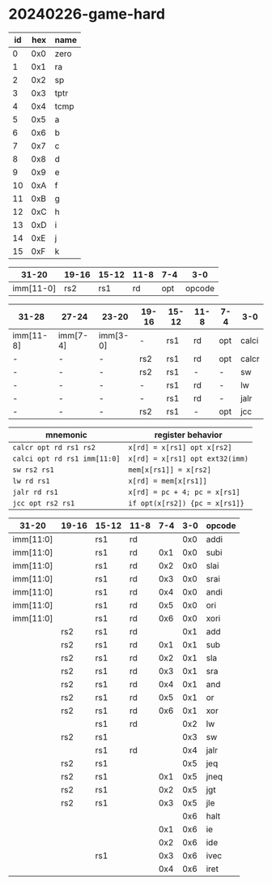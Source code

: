# 20240226-game-hard

| id | hex | name |
| -- | --- | ---- |
| 0  | 0x0 | zero |
| 1  | 0x1 | ra   |
| 2  | 0x2 | sp   |
| 3  | 0x3 | tptr |
| 4  | 0x4 | tcmp |
| 5  | 0x5 | a    |
| 6  | 0x6 | b    |
| 7  | 0x7 | c    |
| 8  | 0x8 | d    |
| 9  | 0x9 | e    |
| 10 | 0xA | f    |
| 11 | 0xB | g    |
| 12 | 0xC | h    |
| 13 | 0xD | i    |
| 14 | 0xE | j    |
| 15 | 0xF | k    |

| 31-20     | 19-16 | 15-12 | 11-8 | 7-4 | 3-0    |
| --------- | ------|-------|------|-----|--------|
| imm[11-0] | rs2   | rs1   | rd   | opt | opcode |

| 31-28      | 27-24      | 23-20      | 19-16      | 15-12 | 11-8 | 7-4  | 3-0   |
| ---------- | ---------- | ---------- | ---------- | ----- | ---- | ---- | ----- |
| imm[11-8]  | imm[7-4]   | imm[3-0]   | -          | rs1   | rd   | opt  | calci |
|     -      |     -      |     -      | rs2        | rs1   | rd   | opt  | calcr |
|     -      |     -      |     -      | rs2        | rs1   | -    | -    | sw    |
|     -      |     -      |     -      | -          | rs1   | rd   | -    | lw    |
|     -      |     -      |     -      | -          | rs1   | rd   | -    | jalr  |
|     -      |     -      |     -      | rs2        | rs1   | -    | opt  | jcc   |

| mnemonic                     | register behavior               |
| ---------------------------- | ------------------------------- |
| `calcr opt rd rs1 rs2`       | `x[rd] = x[rs1] opt x[rs2]`     |
| `calci opt rd rs1 imm[11:0]` | `x[rd] = x[rs1] opt ext32(imm)` |
| `sw rs2 rs1`                 | `mem[x[rs1]] = x[rs2]`          |
| `lw rd rs1`                  | `x[rd] = mem[x[rs1]]`           |
| `jalr rd rs1`                | `x[rd] = pc + 4; pc = x[rs1]`   |
| `jcc opt rs2 rs1`            | `if opt(x[rs2]) {pc = x[rs1]}`  |


| 31-20      | 19-16      | 15-12 | 11-8 | 7-4 | 3-0 | opcode |
| ---------- | ---------- | ----- | ---- | --- | --- | -----  |
| imm[11:0]  |            | rs1   | rd   |     | 0x0 | addi   |
| imm[11:0]  |            | rs1   | rd   | 0x1 | 0x0 | subi   |
| imm[11:0]  |            | rs1   | rd   | 0x2 | 0x0 | slai   |
| imm[11:0]  |            | rs1   | rd   | 0x3 | 0x0 | srai   |
| imm[11:0]  |            | rs1   | rd   | 0x4 | 0x0 | andi   |
| imm[11:0]  |            | rs1   | rd   | 0x5 | 0x0 | ori    |
| imm[11:0]  |            | rs1   | rd   | 0x6 | 0x0 | xori   |
|            | rs2        | rs1   | rd   |     | 0x1 | add    |
|            | rs2        | rs1   | rd   | 0x1 | 0x1 | sub    |
|            | rs2        | rs1   | rd   | 0x2 | 0x1 | sla    |
|            | rs2        | rs1   | rd   | 0x3 | 0x1 | sra    |
|            | rs2        | rs1   | rd   | 0x4 | 0x1 | and    |
|            | rs2        | rs1   | rd   | 0x5 | 0x1 | or     |
|            | rs2        | rs1   | rd   | 0x6 | 0x1 | xor    |
|            |            | rs1   | rd   |     | 0x2 | lw     |
|            | rs2        | rs1   |      |     | 0x3 | sw     |
|            |            | rs1   | rd   |     | 0x4 | jalr   |
|            | rs2        | rs1   |      |     | 0x5 | jeq    |
|            | rs2        | rs1   |      | 0x1 | 0x5 | jneq   |
|            | rs2        | rs1   |      | 0x2 | 0x5 | jgt    |
|            | rs2        | rs1   |      | 0x3 | 0x5 | jle    |
|            |            |       |      |     | 0x6 | halt   |
|            |            |       |      | 0x1 | 0x6 | ie     |
|            |            |       |      | 0x2 | 0x6 | ide    |
|            |            | rs1   |      | 0x3 | 0x6 | ivec   |
|            |            |       |      | 0x4 | 0x6 | iret   |
